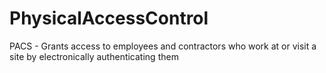 # PhysicalAccessControl
PACS - Grants access to employees and contractors who work at or visit a site by electronically authenticating them
